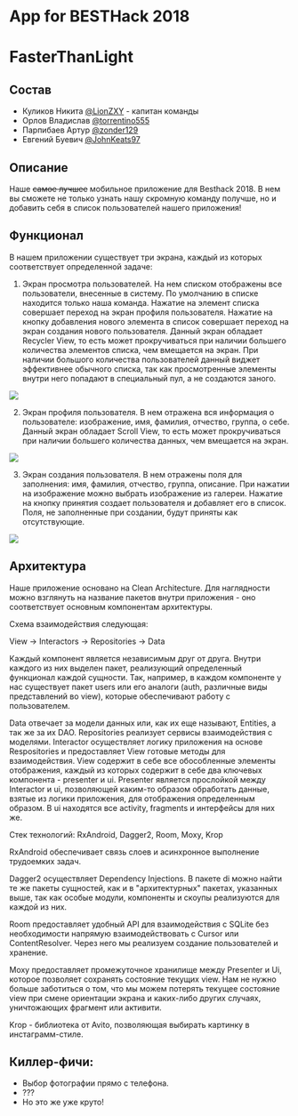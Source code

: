 # App for BESTHack 2018
# FasterThanLight

## Состав

- Куликов Никита [@LionZXY](https://github.com/LionZXY) - капитан команды
- Орлов Владислав [@torrentino555](https://github.com/torrentino555) 
- Парпибаев Артур [@zonder129](https://github.com/zonder129) 
- Евгений Буевич [@JohnKeats97](https://github.com/JohnKeats97)

## Описание

Наше ~~самое лучшее~~ мобильное приложение для Besthack 2018.
В нем вы сможете не только узнать нашу скромную команду получше, но и добавить себя в список пользователей нашего приложения!

## Функционал

В нашем приложении существует три экрана, каждый из которых соответствует определенной задаче:
1. Экран просмотра пользователей. На нем списком отображены все пользователи, внесенные в систему. По умолчанию в списке находится только наша команда. Нажатие на элемент списка совершает переход на экран профиля пользователя. Нажатие на кнопку добавления нового элемента в список совершает переход на экран создания нового пользователя. Данный экран обладает Recycler View, то есть может прокручиваться при наличии большего количества элементов списка, чем вмещается на экран. При наличии большого количества пользователей данный виджет эффективнее обычного списка, так как просмотренные элементы внутри него попадают в специальный пул, а не создаются заного.

![](https://pp.userapi.com/c831408/v831408082/c7ffd/GXoC8YuSiuc.jpg)

2. Экран профиля пользователя. В нем отражена вся информация о пользователе: изображение, имя, фамилия, отчество, группа, о себе. Данный экран обладает Scroll View, то есть может прокручиваться при наличии большего количества данных, чем вмещается на экран.

![](https://pp.userapi.com/c831408/v831408082/c8005/r5rKjHWBrGM.jpg)

3. Экран создания пользователя. В нем отражены поля для заполнения: имя, фамилия, отчество, группа, описание. При нажатии на изображение можно выбрать изображение из галереи. Нажатие на кнопку принятия создает пользователя и добавляет его в список. Поля, не заполненные при создании, будут приняты как отсутствующие.

![](https://pp.userapi.com/c831408/v831408082/c800d/1ntdXfP3yYE.jpg)

## Архитектура

Наше приложение основано на Clean Architecture. Для наглядности можно взглянуть на название пакетов внутри приложения - оно соответствует основным компонентам архитектуры.

Схема взаимодействия следующая:

View -> Interactors -> Repositories -> Data

Каждый компонент является независимым друг от друга. Внутри каждого из них выделен пакет, реализующий определенный функционал каждой сущности. Так, например, в каждом компоненте у нас существует пакет users или его аналоги (auth, различные виды представлений во view), которые обеспечивают работу с пользователем.

Data отвечает за модели данных или, как их еще называют, Entities, а так же за их DAO.
Repositories реализует сервисы взаимодействия с моделями.
Interactor осуществляет логику приложения на основе Respositories и предоставляет View готовые методы для взаимодействия. 
View содержит в себе все обособленные элементы отображения, каждый из которых содержит в себе два ключевых компонента - presenter и ui. Presenter является прослойкой между Interactor и ui, позволяющей каким-то образом обработать данные, взятые из логики приложения, для отображения определенным образом. В ui находятся все activity, fragments и интерфейсы для них же. 

Стек технологий: RxAndroid, Dagger2, Room, Moxy, Krop  

RxAndroid обеспечивает связь слоев и асинхронное выполнение трудоемких задач. 

Dagger2 осуществляет Dependency Injections. В пакете di можно найти те же пакеты сущностей, как и в "архитектурных" пакетах, указанных выше, так как особые модули, компоненты и скоупы реализуются для каждой из них.

Room предоставляет удобный API для взаимодействия с SQLite без необходимости напрямую взаимодействовать с Cursor или ContentResolver. Через него мы реализуем создание пользователей и хранение.

Moxy предоставляет промежуточное хранилище между Presenter и Ui, которое позволяет сохранять состояние текущих view. Нам не нужно больше заботиться о том, что мы можем потерять текущее состояние view при смене ориентации экрана и каких-либо других случаях, уничтожающих фрагмент или активити.

Krop - библиотека от Avito, позволяющая выбирать картинку в инстаграмм-стиле.

## Киллер-фичи:

- Выбор фотографии прямо с телефона.
- ???
- Но это же уже круто!
